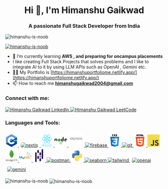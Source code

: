 <h1 align="center">Hi 👋, I'm Himanshu Gaikwad</h1>
<h3 align="center">A passionate Full Stack Developer from India</h3>

<p align="left"> 
  <img src="https://komarev.com/ghpvc/?username=himanshu-is-noob&label=Profile%20views&color=0e75b6&style=flat" alt="himanshu-is-noob" /> 
</p>

<p align="left"> 
  <a href="https://github.com/ryo-ma/github-profile-trophy">
    <img src="https://github-profile-trophy.vercel.app/?username=himanshu-is-noob" alt="himanshu-is-noob" />
  </a> 
</p>

- 🌱 I’m currently learning **AWS , and preparing for oncampus placements**
- I like creating Full Stack Projects that solves problems and I like to integrate AI to it by using LLM APIs such as OpenAI , Gemini etc.
- 👨‍💻 My Portfolio is [https://himanshuportfoliome.netlify.app/](https://himanshuportfoliome.netlify.app/)  
- 📫 How to reach me **himanshugaikwad2004@gmail.com**

<h3 align="left">Connect with me:</h3>
<p align="left">
  <a href="https://www.linkedin.com/in/himanshu-gaikwad-b2510a240/" target="blank">
    <img align="center" src="https://raw.githubusercontent.com/rahuldkjain/github-profile-readme-generator/master/src/images/icons/Social/linked-in-alt.svg" alt="Himanshu Gaikwad LinkedIn" height="30" width="40" />
  </a>
  <a href="https://leetcode.com/u/himanshu_noob/" target="blank">
    <img align="center" src="https://raw.githubusercontent.com/rahuldkjain/github-profile-readme-generator/master/src/images/icons/Social/leet-code.svg" alt="Himanshu Gaikwad LeetCode" height="30" width="40" />
  </a>
</p>

<h3 align="left">Languages and Tools:</h3>
<p align="left"> 
  <a href="https://www.w3schools.com/cpp/" target="_blank" rel="noreferrer"> 
    <img src="https://raw.githubusercontent.com/devicons/devicon/master/icons/cplusplus/cplusplus-original.svg" alt="cplusplus" width="40" height="40"/> 
  </a> 
   <a href="https://nextjs.org/" target="_blank" rel="noreferrer">
  <img src="https://cdn.jsdelivr.net/gh/devicons/devicon/icons/nextjs/nextjs-original.svg" 
       alt="nextjs" width="40" height="40" 
       style="background-color:white; padding:5px; border-radius:10px;"/>
</a>

<a href="https://reactjs.org/" target="_blank" rel="noreferrer"> 
    <img src="https://raw.githubusercontent.com/devicons/devicon/master/icons/react/react-original-wordmark.svg" alt="react" width="40" height="40"/> 
  </a>
   <a href="https://nodejs.org" target="_blank" rel="noreferrer"> 
    <img src="https://raw.githubusercontent.com/devicons/devicon/master/icons/nodejs/nodejs-original-wordmark.svg" alt="nodejs" width="40" height="40"/>
  
 <a href="https://expressjs.com" target="_blank" rel="noreferrer"> 
  <img src="https://raw.githubusercontent.com/devicons/devicon/master/icons/express/express-original-wordmark.svg" 
       alt="express" width="40" height="40" 
       style="background-color:white; padding:5px; border-radius:10px;"/>
</a>

  <a href="https://firebase.google.com/" target="_blank" rel="noreferrer"> 
    <img src="https://www.vectorlogo.zone/logos/firebase/firebase-icon.svg" alt="firebase" width="40" height="40"/> 
  </a> 
  <a href="https://www.w3schools.com/css/" target="_blank" rel="noreferrer"> 
    <img src="https://raw.githubusercontent.com/devicons/devicon/master/icons/css3/css3-original-wordmark.svg" alt="css3" width="40" height="40"/> 
  </a> 
  <a href="https://git-scm.com/" target="_blank" rel="noreferrer"> 
    <img src="https://www.vectorlogo.zone/logos/git-scm/git-scm-icon.svg" alt="git" width="40" height="40"/> 
  </a> 
  <a href="https://www.w3.org/html/" target="_blank" rel="noreferrer"> 
    <img src="https://raw.githubusercontent.com/devicons/devicon/master/icons/html5/html5-original-wordmark.svg" alt="html5" width="40" height="40"/> 
  </a> 
  <a href="https://developer.mozilla.org/en-US/docs/Web/JavaScript" target="_blank" rel="noreferrer"> 
    <img src="https://raw.githubusercontent.com/devicons/devicon/master/icons/javascript/javascript-original.svg" alt="javascript" width="40" height="40"/> 
  </a> 

  <a href="https://www.mongodb.com/" target="_blank" rel="noreferrer"> 
    <img src="https://raw.githubusercontent.com/devicons/devicon/master/icons/mongodb/mongodb-original-wordmark.svg" alt="mongodb" width="40" height="40"/> 
  </a> 
  <a href="https://www.mysql.com/" target="_blank" rel="noreferrer"> 
    <img src="https://raw.githubusercontent.com/devicons/devicon/master/icons/mysql/mysql-original-wordmark.svg" alt="mysql" width="40" height="40"/> 
  </a>

  
  </a> 
  <a href="https://pandas.pydata.org/" target="_blank" rel="noreferrer"> 
    <img src="https://raw.githubusercontent.com/devicons/devicon/2ae2a900d2f041da66e950e4d48052658d850630/icons/pandas/pandas-original.svg" alt="pandas" width="40" height="40"/> 
  </a> 
  <a href="https://postman.com" target="_blank" rel="noreferrer"> 
    <img src="https://www.vectorlogo.zone/logos/getpostman/getpostman-icon.svg" alt="postman" width="40" height="40"/> 
  </a> 
  <a href="https://www.python.org" target="_blank" rel="noreferrer"> 
    <img src="https://raw.githubusercontent.com/devicons/devicon/master/icons/python/python-original.svg" alt="python" width="40" height="40"/> 
  </a> 
  
  </a> 
  <a href="https://seaborn.pydata.org/" target="_blank" rel="noreferrer"> 
    <img src="https://seaborn.pydata.org/_images/logo-mark-lightbg.svg" alt="seaborn" width="40" height="40"/> 
  </a> 
  <a href="https://tailwindcss.com/" target="_blank" rel="noreferrer"> 
    <img src="https://www.vectorlogo.zone/logos/tailwindcss/tailwindcss-icon.svg" alt="tailwind" width="40" height="40"/> 
  </a> 
  <a href="https://openai.com/" target="_blank" rel="noreferrer">
    <img src="https://cdn.jsdelivr.net/gh/simple-icons/simple-icons/icons/openai.svg" alt="openai" width="40" height="40" style="background-color:#fff; padding:6px; border-radius:10px;"/>
  </a>
  <a href="https://gemini.google.com/" target="_blank" rel="noreferrer">
    <img src="https://cdn.jsdelivr.net/gh/simple-icons/simple-icons/icons/googlegemini.svg" alt="gemini" width="40" height="40" style="background-color:#fff; padding:6px; border-radius:10px;"/>
  </a>
</p>


<p>
  <img align="left" src="https://github-readme-stats.vercel.app/api/top-langs?username=himanshu-is-noob&show_icons=true&locale=en&layout=compact" alt="himanshu-is-noob" />
</p>

<p>
  &nbsp;<img align="center" src="https://github-readme-stats.vercel.app/api?username=himanshu-is-noob&show_icons=true&locale=en" alt="himanshu-is-noob" />
</p>
